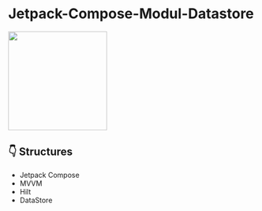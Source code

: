 # Jetpack-Compose-Modul-Datastore
 
<img src="https://github.com/user-attachments/assets/3f8f5ec7-f00a-4465-9e9e-85b50fa45ef8" width="200" />

<br>

## :point_down: Structures 
- Jetpack Compose
- MVVM
- Hilt
- DataStore
